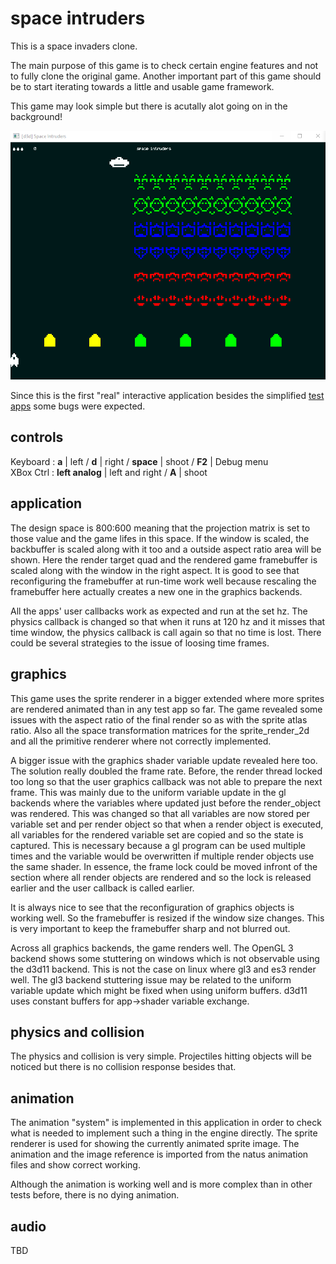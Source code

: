# space intruders
This is a space invaders clone. 

The main purpose of this game is to check certain engine features and not to fully clone the original game. Another important part of this game should be to start iterating towards a little and usable game framework. 

This game may look simple but there is acutally alot going on in the background!

![sample](https://github.com/aconstlink/games/blob/main/space_intruders/sample_image.png "Sample Image")

Since this is the first "real" interactive application besides the simplified [test apps](https://github.com/aconstlink/natus_tests) some bugs were expected. 

## controls
Keyboard : **a** | left / **d** | right / **space** | shoot / **F2** | Debug menu  
XBox Ctrl : **left analog** | left and right / **A** | shoot

## application

The design space is 800:600 meaning that the projection matrix is set to those value and the game lifes in this space. If the window is scaled, the backbuffer is scaled along with it too and a outside aspect ratio area will be shown. Here the render target quad and the rendered game framebuffer is scaled along with the window in the right aspect. It is good to see that reconfiguring the framebuffer at run-time work well because rescaling the framebuffer here actually creates a new one in the graphics backends. 

All the apps' user callbacks work as expected and run at the set hz. The physics callback is changed so that when it runs at 120 hz and it misses that time window, the physics callback is call again so that no time is lost. There could be several strategies to the issue of loosing time frames. 

## graphics
This game uses the sprite renderer in a bigger extended where more sprites are rendered animated than in any test app so far. The game revealed some issues with the aspect ratio of the final render so as with the sprite atlas ratio. Also all the space transformation matrices for the sprite_render_2d and all the primitive renderer where not correctly implemented.

A bigger issue with the graphics shader variable update revealed here too. The solution really doubled the frame rate. Before, the render thread locked too long so that the user graphics callback was not able to prepare the next frame. This was mainly due to the uniform variable update in the gl backends where the variables where updated just before the render_object was rendered. This was changed so that all variables are now stored per variable set and per render object so that when a render object is executed, all variables for the rendered variable set are copied and so the state is captured. This is necessary because a gl program can be used multiple times and the variable would be overwritten if multiple render objects use the same shader. 
In essence, the frame lock could be moved infront of the section where all render objects are rendered and so the lock is released earlier and the user callback is called earlier. 

It is always nice to see that the reconfiguration of graphics objects is working well. So the framebuffer is resized if the window size changes. This is very important to keep the framebuffer sharp and not blurred out.

Across all graphics backends, the game renders well. The OpenGL 3 backend shows some stuttering on windows which is not observable using the d3d11 backend. This is not the case on linux where gl3 and es3 render well. The gl3 backend stuttering issue may be related to the uniform variable update which might be fixed when using uniform buffers. d3d11 uses constant buffers for app->shader variable exchange.

## physics and collision
The physics and collision is very simple. Projectiles hitting objects will be noticed but there is no collision response besides that.

## animation
The animation "system" is implemented in this application in order to check what is needed to implement such a thing in the engine directly. The sprite renderer is used for showing the currently animated sprite image. The animation and the image reference is imported from the natus animation files and show correct working.

Although the animation is working well and is more complex than in other tests before, there is no dying animation.

## audio
TBD
